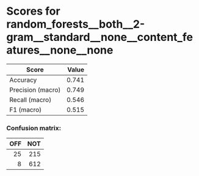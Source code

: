 # Scores for random_forests__both__2-gram__standard__none__content_features__none__none
|      Score      |Value|
|-----------------|----:|
|Accuracy         |0.741|
|Precision (macro)|0.749|
|Recall (macro)   |0.546|
|F1 (macro)       |0.515|

### Confusion matrix:
|OFF|NOT|
|--:|--:|
| 25|215|
|  8|612|
